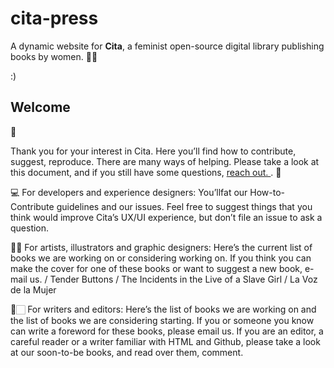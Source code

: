 # cita-press

A dynamic website for **Cita**, a feminist open-source digital library publishing books by women. 💪🏻

:)

<h2> Welcome </h2> 🐣 

Thank you for your interest in Cita. Here you’ll find how to contribute, suggest, reproduce. There are many ways of helping. Please take a look at this document, and if you still have some questions, <a href=”mailto:info@cita…> reach out. </a>. 👀

💻 <bold>For developers and experience designers:</bold> You’llfat our How-to-Contribute guidelines and our issues. Feel free to suggest things that you think would improve Cita’s UX/UI experience, but don’t file an issue to ask a question. 

🖍🏻 <bold>For artists, illustrators and graphic designers: </bold>Here’s the current list of books we are working on or considering working on. If you think you can make the cover for one of these books or want to suggest a new book, e-mail us. / Tender Buttons / The Incidents in the Live of a Slave Girl / La Voz de la Mujer

📖🏻 <bold>For writers and editors:</bold> Here’s the list of books we are working on and the list of books we are considering starting. If you or someone you know can write a foreword for these books, please email us. If you are an editor, a careful reader or a writer familiar with HTML and Github, please take a look at our soon-to-be books, and read over them, comment.


<!--stackedit_data:
eyJoaXN0b3J5IjpbLTYzNzI5NzQ5NF19
-->
